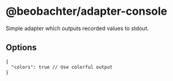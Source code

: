 # @beobachter/adapter-console

Simple adapter which outputs recorded values to stdout.

## Options

```jsonc
{
  "colors": true // Use colorful output
}
```

